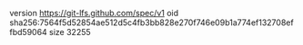 version https://git-lfs.github.com/spec/v1
oid sha256:7564f5d52854ae512d5c4fb3bb828e270f746e09b1a774ef132708effbd59064
size 32255
